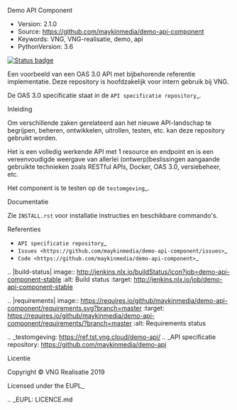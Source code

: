 
Demo API Component


 * Version: 2.1.0
 * Source: https://github.com/maykinmedia/demo-api-component
 * Keywords: VNG, VNG-realisatie, demo, api
 * PythonVersion: 3.6
 
[![Status badge](https://img.shields.io/endpoint.svg?style=for-the-badge&amp;url=https://api-test.nl/api/v1/provider-run-shield/6fa1686a-b6e9-48e1-8260-12bb2d386ff8/)](https://api-test.nl/server/6fa1686a-b6e9-48e1-8260-12bb2d386ff8/)

Een voorbeeld van een OAS 3.0 API met bijbehorende referentie implementatie.
Deze repository is hoofdzakelijk voor intern gebruik bij VNG.

De OAS 3.0 specificatie staat in de `API specificatie repository`_.


Inleiding

Om verschillende zaken gerelateerd aan het nieuwe API-landschap te begrijpen,
beheren, ontwikkelen, uitrollen, testen, etc. kan deze repository gebruikt 
worden.

Het is een volledig werkende API met 1 resource en endpoint en is een
vereenvoudigde weergave van allerlei (ontwerp)beslissingen aangaande gebruikte
technieken zoals RESTful APIs, Docker, OAS 3.0, versiebeheer, etc.

Het component is te testen op de `testomgeving`_.


Documentatie

Zie ``INSTALL.rst`` voor installatie instructies en beschikbare commando's.


Referenties

* `API specificatie repository`_
* `Issues <https://github.com/maykinmedia/demo-api-component/issues>`_
* `Code <https://github.com/maykinmedia/demo-api-component>`_


.. |build-status| image:: http://jenkins.nlx.io/buildStatus/icon?job=demo-api-component-stable
    :alt: Build status
    :target: http://jenkins.nlx.io/job/demo-api-component-stable

.. |requirements| image:: https://requires.io/github/maykinmedia/demo-api-component/requirements.svg?branch=master
     :target: https://requires.io/github/maykinmedia/demo-api-component/requirements/?branch=master
     :alt: Requirements status

.. _testomgeving: https://ref.tst.vng.cloud/demo-api/
.. _API specificatie repository: https://github.com/maykinmedia/demo-api


Licentie

Copyright © VNG Realisatie 2019

Licensed under the EUPL_

.. _EUPL: LICENCE.md

